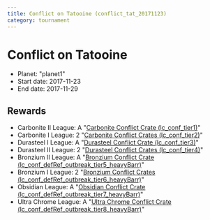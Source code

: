 ```yaml
---
title: Conflict on Tatooine (conflict_tat_20171123)
category: tournament
---
```

# Conflict on Tatooine

  * Planet: "planet1"
  * Start date: 2017-11-23
  * End date: 2017-11-29

## Rewards

  * Carbonite II League: A "[Carbonite Conflict Crate (lc_conf_tier1)](lc_conf_tier1.html)"
  * Carbonite I League: 2 "[Carbonite Conflict Crates (lc_conf_tier2)](lc_conf_tier2.html)"
  * Durasteel I League: A "[Durasteel Conflict Crate (lc_conf_tier3)](lc_conf_tier3.html)"
  * Durasteel II League: 2 "[Durasteel Conflict Crates (lc_conf_tier4)](lc_conf_tier4.html)"
  * Bronzium II League: A "[Bronzium Conflict Crate (lc_conf_defRef_outbreak_tier5_heavyBarr)](lc_conf_defRef_outbreak_tier5_heavyBarr.html)"
  * Bronzium I League: 2 "[Bronzium Conflict Crates (lc_conf_defRef_outbreak_tier6_heavyBarr)](lc_conf_defRef_outbreak_tier6_heavyBarr.html)"
  * Obsidian League: A "[Obsidian Conflict Crate (lc_conf_defRef_outbreak_tier7_heavyBarr)](lc_conf_defRef_outbreak_tier7_heavyBarr.html)"
  * Ultra Chrome League: A "[Ultra Chrome Conflict Crate (lc_conf_defRef_outbreak_tier8_heavyBarr)](lc_conf_defRef_outbreak_tier8_heavyBarr.html)"
